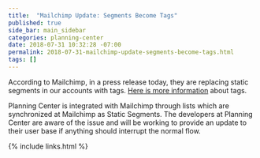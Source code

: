 ```yaml
---
title:  "Mailchimp Update: Segments Become Tags"
published: true
side_bar: main_sidebar
categories: planning-center
date: 2018-07-31 10:32:28 -07:00
permalink: 2018-07-31-mailchimp-update-segments-become-tags.html
tags: []
---
```


According to Mailchimp, in a press release today, they are replacing static segments in our accounts with tags.  [Here is more information](https://mailchimp.com/help/getting-started-tags/) about tags.

<!--more-->

Planning Center is integrated with Mailchimp through lists which are synchronized at Mailchimp as Static Segments.  The developers at Planning Center are aware of the issue and will be working to provide an update to their user base if anything should interrupt the normal flow.

{% include links.html %}
